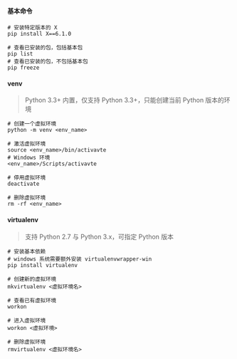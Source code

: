#### 基本命令

```shell
# 安装特定版本的 X
pip install X==6.1.0

# 查看已安装的包，包括基本包
pip list
# 查看已安装的包，不包括基本包
pip freeze
```

#### venv

> Python 3.3+ 内置，仅支持 Python 3.3+，只能创建当前 Python 版本的环境

```shell
# 创建一个虚拟环境
python -m venv <env_name>

# 激活虚拟环境
source <env_name>/bin/activavte
# Windows 环境
<env_name>/Scripts/activavte

# 停用虚拟环境
deactivate

# 删除虚拟环境
rm -rf <env_name>
```

#### virtualenv

> 支持 Python 2.7 与 Python 3.x，可指定 Python 版本

```shell
# 安装基本依赖
# windows 系统需要额外安装 virtualenvwrapper-win
pip install virtualenv

# 创建新的虚拟环境
mkvirtualenv <虚拟环境名>

# 查看已有虚拟环境
workon

# 进入虚拟环境
workon <虚拟环境>

# 删除虚拟环境
rmvirtualenv <虚拟环境名>
```

